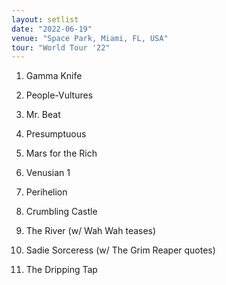 ```yaml
---
layout: setlist
date: "2022-06-19"
venue: "Space Park, Miami, FL, USA"
tour: "World Tour '22"
---
```



 1. Gamma Knife

 2. People-Vultures

 3. Mr. Beat

 4. Presumptuous

 5. Mars for the Rich

 6. Venusian 1

 7. Perihelion

 8. Crumbling Castle

 9. The River
    (w/ Wah Wah teases)

10. Sadie Sorceress
    (w/ The Grim Reaper quotes)

11. The Dripping Tap
